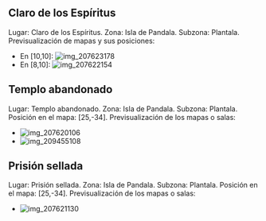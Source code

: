 ## Claro de los Espíritus
Lugar: Claro de los Espíritus.
Zona: Isla de Pandala.
Subzona: Plantala.
Previsualización de mapas y sus posiciones:
- En [10,10]: ![img_207623178](https://media.discordapp.net/attachments/1115311447145193482/1115348990565826580/207623178.jpg)
- En [8,10]: ![img_207622154](https://media.discordapp.net/attachments/1115311447145193482/1115348957854441519/207622154.jpg)

## Templo abandonado
Lugar: Templo abandonado.
Zona: Isla de Pandala.
Subzona: Plantala.
Posición en el mapa: [25,-34].
Previsualización de los mapas o salas:
- ![img_207620106](https://media.discordapp.net/attachments/1115311447145193482/1115348888350621736/207620106.jpg)
- ![img_209455108](https://media.discordapp.net/attachments/1115311447145193482/1115349362780950678/209455108.jpg)

## Prisión sellada
Lugar: Prisión sellada.
Zona: Isla de Pandala.
Subzona: Plantala.
Posición en el mapa: [25,-34].
Previsualización de los mapas o salas:
- ![img_207621130](https://media.discordapp.net/attachments/1115311447145193482/1115348924732014643/207621130.jpg)
